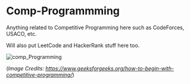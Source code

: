 # Comp-Programmming

Anything related to Competitive Programming here such as CodeForces, USACO, etc.

Will also put LeetCode and HackerRank stuff here too.

![comp_Programming](https://user-images.githubusercontent.com/50297836/208551822-811333e2-e1b7-450f-93ee-0c2b2135d5ca.png)


(*Image Credits: https://www.geeksforgeeks.org/how-to-begin-with-competitive-programming/*)
